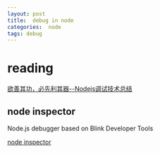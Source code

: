 ```yaml
---
layout: post
title:  debug in node
categories:  node
tags: debug 
---
```


# reading
[欲善其功，必先利其器--Nodejs调试技术总结](http://www.cnblogs.com/moonz-wu/archive/2012/01/15/2322120.html)

## node inspector
Node.js debugger based on Blink Developer Tools

[node inspector](https://github.com/node-inspector/node-inspector)

